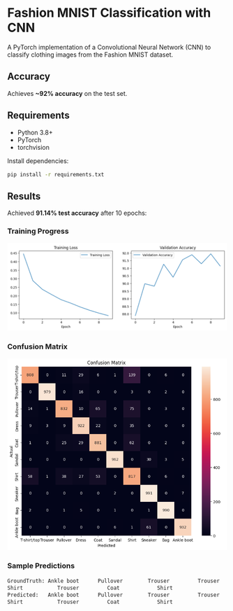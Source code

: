 # Fashion MNIST Classification with CNN

A PyTorch implementation of a Convolutional Neural Network (CNN) to classify clothing images from the Fashion MNIST dataset.

## Accuracy
Achieves **~92% accuracy** on the test set.

## Requirements
- Python 3.8+
- PyTorch
- torchvision

Install dependencies:
```bash
pip install -r requirements.txt
```
## Results
Achieved **91.14% test accuracy** after 10 epochs:

### Training Progress
![Training Curves](Training_curves.png)

### Confusion Matrix
![Confusion Matrix](confusion_matrix.png)

### Sample Predictions
```text
GroundTruth: Ankle boot      Pullover        Trouser         Trouser         Shirt           Trouser         Coat            Shirt          
Predicted:   Ankle boot      Pullover        Trouser         Trouser         Shirt           Trouser         Coat            Shirt
```
